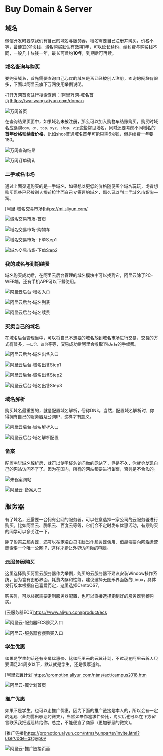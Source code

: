 # Buy Domain & Server

## 域名

微信开发时要求我们有自己的域名与服务器，域名需要自己注册并购买，价格不等，最便宜的1快钱，域名购买默认有效期1年，可以延长续约，续约费与购买钱不同，一般几十块钱一年，最长可续约**10年**，到期后可再续。

### 域名查询与购买

要购买域名，首先需要查询自己心仪的域名是否已经被别人注册，查询的网站有很多，下面以阿里云旗下万网使用举例说明。

打开万网首页进行搜索查询：[阿里万网-域名首页]<https://wanwang.aliyun.com/domain>

![万网首页](https://github.com/guopengfei116/drop/blob/master/img/server/wanwang-domain/ww-domain-index-search.png?raw=true)

在查询结果页面中，如果域名未被注册，那么可以加入购物车结账购买，购买时域名应选购`com、cn、top、xyz、shop、vip`这些常见域名，同时还要考虑不同域名的**首年价格**和**续费价格**，比如shop普通域名首年可能只需6块钱，但是续费一年要180。

![万网查询结果](https://github.com/guopengfei116/drop/blob/master/img/server/wanwang-domain/ww-domain-index-search-result.png?raw=true)

![万网订单确认](https://github.com/guopengfei116/drop/blob/master/img/server/wanwang-domain/ww-domain-order-confirm.png?raw=true)

### 二手域名市场

通过上面渠道购买的是一手域名，如果想以更低的价格随便买个域名玩玩，或者想购买那些已经被别人提前抢注而自己又需要的域名，那么可以到二手域名市场淘一淘。

[阿里-域名交易市场]<https://mi.aliyun.com/>

![域名交易市场-首页](https://github.com/guopengfei116/drop/blob/master/img/server/wanwang-domain/ww-domain-taobao.png?raw=true)

![域名交易市场-购物车](https://github.com/guopengfei116/drop/blob/master/img/server/wanwang-domain/ww-domain-taobao-shopping-cart.png?raw=true)

![域名交易市场-下单Step1](https://github.com/guopengfei116/drop/blob/master/img/server/wanwang-domain/ww-domain-taobao-order-step1.png?raw=true)

![域名交易市场-下单Step2](https://github.com/guopengfei116/drop/blob/master/img/server/wanwang-domain/ww-domain-taobao-order-step2.png?raw=true)

### 我的域名与到期续费

域名购买成功后，在阿里云后台管理的域名模块中可以找到它，阿里云除了PC-WEB端，还有手机APP可以下载使用。

![阿里云后台-域名入口](https://github.com/guopengfei116/drop/blob/master/img/server/wanwang-domain/aliyun-backend-domain-entry.png?raw=true)

![阿里云后台-域名列表](https://github.com/guopengfei116/drop/blob/master/img/server/wanwang-domain/aliyun-backend-domain-list.png?raw=true)

![阿里云后台-域名续费](https://github.com/guopengfei116/drop/blob/master/img/server/wanwang-domain/aliyun-backend-domain-renew.png?raw=true)

### 买卖自己的域名

在域名后台管理当中，可以将自己不想要的域名放到域名市场进行交易，交易的方式有很多，`一口价、议价`等等，交易成功后阿里会收取1%左右的手续费。

![阿里云后台-域名出售入口](https://github.com/guopengfei116/drop/blob/master/img/server/wanwang-domain/aliyun-backend-domain-sell1.png?raw=true)

![阿里云后台-域名出售Step1](https://github.com/guopengfei116/drop/blob/master/img/server/wanwang-domain/aliyun-backend-domain-sell2.png?raw=true)

![阿里云后台-域名出售Step2](https://github.com/guopengfei116/drop/blob/master/img/server/wanwang-domain/aliyun-backend-domain-sell3.png?raw=true)

![阿里云后台-域名出售Step3](https://github.com/guopengfei116/drop/blob/master/img/server/wanwang-domain/aliyun-backend-domain-sell4.png?raw=true)

### 域名解析

购买域名最重要的，就是配置域名解析，俗称DNS。当然，配置域名解析时，你得拥有自己的服务器及公网IP，这样才有意义。

![阿里云后台-域名解析入口](https://github.com/guopengfei116/drop/blob/master/img/server/wanwang-domain/aliyun-backend-DNS-entry.png?raw=true)

![阿里云后台-域名解析配置](https://github.com/guopengfei116/drop/blob/master/img/server/wanwang-domain/aliyun-backend-DNS-config.png?raw=true)

### 备案

配置完毕域名解析后，就可以使用域名访问你的网站了，但是不久，你就会发现自己的网站访问不了了。因为在国内，所有的网站都要进行备案，否则是不合法的。

![未备案网站](https://github.com/guopengfei116/drop/blob/master/img/server/wanwang-domain/aliyun-backend-not-filing.png?raw=true)

![阿里云-备案入口](https://github.com/guopengfei116/drop/blob/master/img/server/wanwang-domain/aliyun-backend-filing-entry.png?raw=true)

## 服务器

有了域名，还需要一台拥有公网的服务器，可以任意选择一家公司的云服务器进行购买，比如阿里云、腾讯云、百度云等等，它们会不定时发布优惠活动，有意购买的同学可以多关注一下。

除了购买云服务器，还可以在家把自己电脑当作服务器使用，但是需要向网络运营商索要一个唯一公网IP，这样才能让外界访问你的电脑。

### 云服务器购买

这里选择购买阿里云服务器作为举例，购买的云服务器不建议安装Window操作系统，因为含有图形界面，耗费内存和性能，建议选择无图形界面版的Linux，具体发行版本根据自己喜爱而定，这里选择CentoOS7。

购买时，可以根据需要定制服务器配置，也可以直接选择定制好的服务器套餐购买。

[云服务器ECS]<https://www.aliyun.com/product/ecs>

![阿里云-服务器ECS购买入口](https://github.com/guopengfei116/drop/blob/master/img/server/aliyun-server/aliyun-server-buy-entry.png?raw=true)

![阿里云-服务器套餐购买入口](https://github.com/guopengfei116/drop/blob/master/img/server/aliyun-server/aliyun-server-buy-combo.png?raw=true)

### 学生优惠

如果是学生的话还有专属优惠价，比如阿里云的云翼计划，不过现在阿里云新人只要满足24周岁以下，默认就是学生，还是很厚道的。

[阿里云翼计划]<https://promotion.aliyun.com/ntms/act/campus2018.html>

![阿里云-翼计划首页](https://github.com/guopengfei116/drop/blob/master/img/server/aliyun-server/aliyun-server-buy-student-discounts.png?raw=true)

### 推广优惠

如果不是学生，也可以走推广优惠，因为下面的推广链接是本人的，所以会有一定的返现（此刻露出邪恶的微笑），当然如果你追求性价比，购买后也可以在下方留言联系我把返现转给你，总之，不能便宜了商家（更加邪恶的微笑）。

[推广链接]<https://promotion.aliyun.com/ntms/yunparter/invite.html?userCode=qzgiyp6v>

![阿里云-推广链接页面](https://github.com/guopengfei116/drop/blob/master/img/server/aliyun-server/aliyun-server-buy-promotion.png?raw=true)
